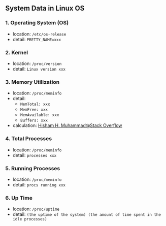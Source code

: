 ## System Data in Linux OS

### 1. Operating System (OS)

- location: `/etc/os-release`
- detail: `PRETTY_NAME=xxx`

### 2. Kernel

- location: `/proc/version`
- detail: `Linux version xxx`

### 3. Memory Utilization

- location: `/proc/meminfo`
- detail:
  - `MemTotal: xxx`
  - `MemFree: xxx`
  - `MemAvailable: xxx`
  - `Buffers: xxx`
- calculation: [Hisham H. Muhammad@Stack Overflow](https://stackoverflow.com/questions/41224738/how-to-calculate-system-memory-usage-from-proc-meminfo-like-htop/41251290#41251290)

### 4. Total Processes

- location: `/proc/meminfo`
- detail: `processes xxx`

### 5. Running Processes

- location: `/proc/meminfo`
- detail: `procs running xxx`

### 6. Up Time

- location: `/proc/uptime`
- detail: `(the uptime of the system) (the amount of time spent in the idle processes)`
